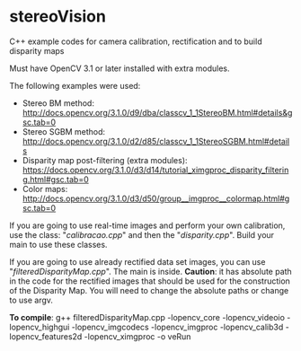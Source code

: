 # stereoVision
C++ example codes for camera calibration, rectification and to build disparity maps

Must have OpenCV 3.1 or later installed with extra modules.

The following examples were used:

- Stereo BM method: http://docs.opencv.org/3.1.0/d9/dba/classcv_1_1StereoBM.html#details&gsc.tab=0
- Stereo SGBM method: http://docs.opencv.org/3.1.0/d2/d85/classcv_1_1StereoSGBM.html#details
- Disparity map post-filtering (extra modules): https://docs.opencv.org/3.1.0/d3/d14/tutorial_ximgproc_disparity_filtering.html#gsc.tab=0
- Color maps: http://docs.opencv.org/3.1.0/d3/d50/group__imgproc__colormap.html#gsc.tab=0

If you are going to use real-time images and perform your own calibration, use the class: "*calibracao.cpp*" and then the "*disparity.cpp*". Build your main to use these classes.

If you are going to use already rectified data set images, you can use "*filteredDisparityMap.cpp*". The main is inside.
**Caution**: it has absolute path in the code for the rectified images that should be used for the construction of the Disparity Map. You will need to change the absolute paths or change to use argv.

**To compile**: g++ filteredDisparityMap.cpp -lopencv_core -lopencv_videoio -lopencv_highgui -lopencv_imgcodecs -lopencv_imgproc -lopencv_calib3d -lopencv_features2d -lopencv_ximgproc -o veRun
